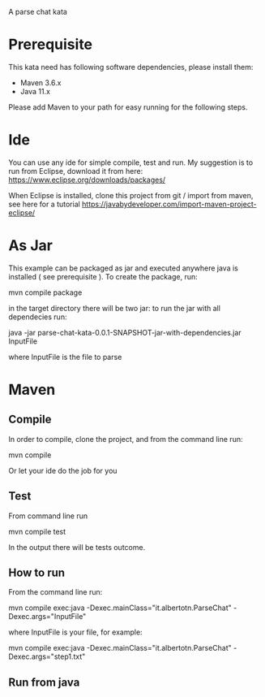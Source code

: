 A parse chat kata

# Prerequisite

This kata need has following software dependencies, please install them:

 - Maven 3.6.x
 - Java 11.x

Please add Maven to your path for easy running for the following steps.

# Ide

You can use any ide for simple compile, test and run. My suggestion is to run from Eclipse, download it from here: https://www.eclipse.org/downloads/packages/

When Eclipse is installed, clone this project from git / import from maven, see here for a tutorial https://javabydeveloper.com/import-maven-project-eclipse/

# As Jar

This example can be packaged as jar and executed anywhere java is installed ( see prerequisite ). To create the package, run:

  mvn compile package
  
in the target directory there will be two jar: to run the jar with all dependecies run: 

  java -jar parse-chat-kata-0.0.1-SNAPSHOT-jar-with-dependencies.jar InputFile
  
where InputFile is the file to parse

# Maven

## Compile

In order to compile, clone the project, and from the command line run:

  mvn compile
  
Or let your ide do the job for you

## Test  

From command line run 

  mvn compile test
  
In the output there will be tests outcome.

## How to run

From the command line  run:

  mvn compile exec:java -Dexec.mainClass="it.albertotn.ParseChat" -Dexec.args="InputFile"
  
where InputFile is your file, for example:

  mvn compile exec:java -Dexec.mainClass="it.albertotn.ParseChat" -Dexec.args="step1.txt"
  
## Run from java  


 